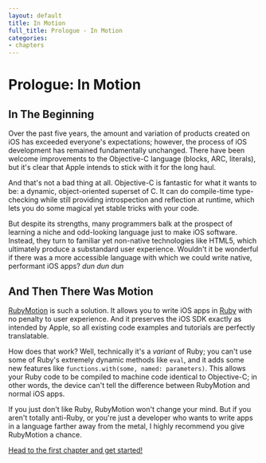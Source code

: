 ```yaml
---
layout: default
title: In Motion
full_title: Prologue - In Motion
categories:
- chapters
---
```

# Prologue: In Motion

## In The Beginning

Over the past five years, the amount and variation of products created on iOS has exceeded everyone's expectations; however, the process of iOS development has remained fundamentally unchanged. There have been welcome improvements to the Objective-C language (blocks, ARC, literals), but it's clear that Apple intends to stick with it for the long haul.

And that's not a bad thing at all. Objective-C is fantastic for what it wants to be: a dynamic, object-oriented superset of C. It can do compile-time type-checking while still providing introspection and reflection at runtime, which lets you do some magical yet stable tricks with your code.

But despite its strengths, many programmers balk at the prospect of learning a niche and odd-looking language just to make iOS software. Instead, they turn to familiar yet non-native technologies like HTML5, which ultimately produce a substandard user experience. Wouldn't it be wonderful if there was a more accessible language with which we could write native, performant iOS apps? *dun dun dun*

## And Then There Was Motion

[RubyMotion][motion] is such a solution. It allows you to write iOS apps in [Ruby][ruby] with no penalty to user experience. And it preserves the iOS SDK exactly as intended by Apple, so all existing code examples and tutorials are perfectly translatable.

How does that work? Well, technically it's a *variant* of Ruby; you can't use some of Ruby's extremely dynamic methods like `eval`, and it adds some new features like `functions.with(some, named: parameters)`. This allows your Ruby code to be compiled to machine code identical to Objective-C; in other words, the device can't tell the difference between RubyMotion and normal iOS apps.

If you just don't like Ruby, RubyMotion won't change your mind. But if you aren't totally anti-Ruby, or you're just a developer who wants to write apps in a language farther away from the metal, I highly recommend you give RubyMotion a chance.

[Head to the first chapter and get started!](/1-hello-motion)

[motion]: http://rubymotion.com

[ruby]: http://www.ruby-lang.org/en/
